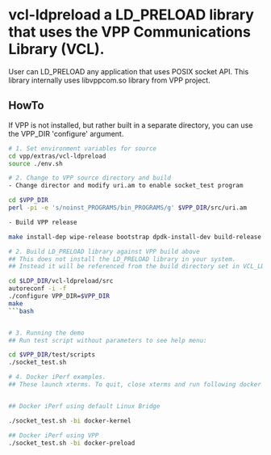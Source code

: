 # vcl-ldpreload a LD_PRELOAD library that uses the VPP Communications Library (VCL).

User can LD_PRELOAD any application that uses POSIX socket API.
This library internally uses libvppcom.so library from VPP project.


## HowTo

If VPP is not installed, but rather built in a separate directory, you can use the VPP_DIR 'configure' argument.
```bash
# 1. Set environment variables for source
cd vpp/extras/vcl-ldpreload
source ./env.sh

# 2. Change to VPP source directory and build
- Change director and modify uri.am to enable socket_test program

cd $VPP_DIR
perl -pi -e 's/noinst_PROGRAMS/bin_PROGRAMS/g' $VPP_DIR/src/uri.am

- Build VPP release 

make install-dep wipe-release bootstrap dpdk-install-dev build-release

# 2. Build LD_PRELOAD library against VPP build above
## This does not install the LD_PRELOAD library in your system.
## Instead it will be referenced from the build directory set in VCL_LDPRELOAD_LIB

cd $LDP_DIR/vcl-ldpreload/src
autoreconf -i -f
./configure VPP_DIR=$VPP_DIR
make
```bash


# 3. Running the demo
## Run test script without parameters to see help menu:

cd $VPP_DIR/test/scripts
./socket_test.sh

# 4. Docker iPerf examples.
## These launch xterms. To quit, close xterms and run following docker kill cmd (WARNING: This will kill all docker containers!) 'docker kill $(docker ps -q)'


## Docker iPerf using default Linux Bridge

./socket_test.sh -bi docker-kernel

## Docker iPerf using VPP
./socket_test.sh -bi docker-preload

